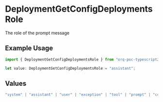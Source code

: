 # DeploymentGetConfigDeploymentsRole

The role of the prompt message

## Example Usage

```typescript
import { DeploymentGetConfigDeploymentsRole } from "orq-poc-typescript2/models/operations";

let value: DeploymentGetConfigDeploymentsRole = "assistant";
```

## Values

```typescript
"system" | "assistant" | "user" | "exception" | "tool" | "prompt" | "correction" | "expected_output"
```
